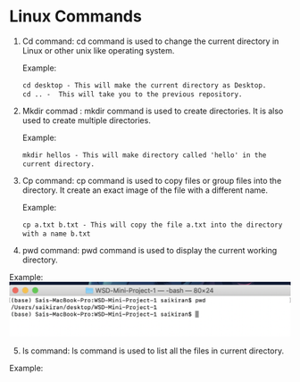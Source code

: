 # Linux Commands

1. Cd command: cd command is used to change the current directory in Linux or other unix like operating system.

    Example: 
    ```
    cd desktop - This will make the current directory as Desktop.
    cd .. -  This will take you to the previous repository.
    ```     
    
2. Mkdir commad : mkdir command is used to create directories. It is also used to create multiple directories.

    Example: 
    ```
    mkdir hellos - This will make directory called 'hello' in the current directory.
    ```
3. Cp command: cp command is used to copy files or group files into the directory. It create an exact image of the file with a different name.

    Example:
    ```
    cp a.txt b.txt - This will copy the file a.txt into the directory with a name b.txt
    ```
 4. pwd command: pwd command is used to display the current working directory.
  
   Example: 
   ![](Images/pwdExample.png) 
    
 5. ls command: ls command is used to list all the files in current directory.
 
   Example:
